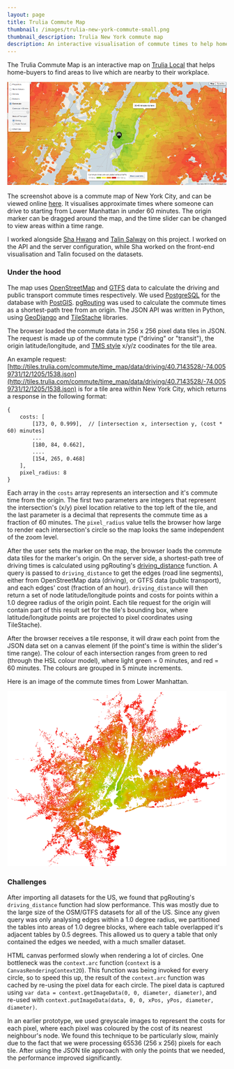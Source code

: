 ```yaml
---
layout: page
title: Trulia Commute Map
thumbnail: /images/trulia-new-york-commute-small.png
thumbnail_description: Trulia New York commute map
description: An interactive visualisation of commute times to help home buyers decide where they want to live.
---
```



The Trulia Commute Map is an interactive map on [Trulia Local](http://www.trulia.com/local) that helps home-buyers to find areas to live which are nearby to their workplace.

![Commute times for New York City](/images/trulia-new-york-commute.png "Commute times for New York City")

The screenshot above is a commute map of New York City, and can be viewed online [here](http://www.trulia.com/local#commute/new-york-ny). It visualises approximate times where someone can drive to starting from Lower Manhattan in under 60 minutes. The origin marker can be dragged around the map, and the time slider can be changed to view areas within a time range.

I worked alongside [Sha Hwang](http://postarchitectural.com) and [Talin Salway](https://twitter.com/YenTheFirst) on this project. I worked on the API and the server configuration, while Sha worked on the front-end visualisation and Talin focused on the datasets.

### Under the hood
The map uses [OpenStreetMap](http://osm.org) and [GTFS](https://developers.google.com/transit/gtfs/reference) data to calculate the driving and public transport commute times respectively. We used [PostgreSQL](http://postgresql.org) for the database with [PostGIS](http://postgis.refractions.org). [pgRouting](http://pgrouting.net) was used to calculate the commute times as a shortest-path tree from an origin. The JSON API was written in Python, using [GeoDjango](http://geodjango.org) and [TileStache](http://tilestache.org) libraries.

The browser loaded the commute data in 256 x 256 pixel data tiles in JSON. The request is made up of the commute type ("driving" or "transit"), the origin latitude/longitude, and [TMS style](http://en.wikipedia.org/wiki/Tile_Map_Service) x/y/z coodinates for the tile area.

An example request: [http://tiles.trulia.com/commute/time_map/data/driving/40.7143528/-74.0059731/12/1205/1538.json](http://tiles.trulia.com/commute/time_map/data/driving/40.7143528/-74.0059731/12/1205/1538.json) is for a tile area within New York City, which returns a response in the following format:

    {
        costs: [
            [173, 0, 0.999],  // [intersection x, intersection y, (cost * 60) minutes]
            ...
            [180, 84, 0.662],
            ....
            [154, 265, 0.468]
        ],
        pixel_radius: 8
    }

Each array in the `costs` array represents an intersection and it's commute time from the origin. The first two parameters are integers that represent the intersection's (x/y) pixel location relative to the top left of the tile, and the last parameter is a decimal that represents the commute time as a fraction of 60 minutes. The `pixel_radius` value tells the browser how large to render each intersection's circle so the map looks the same independent of the zoom level.

After the user sets the marker on the map, the browser loads the commute data tiles for the marker's origin. On the server side, a shortest-path tree of driving times is calculated using pgRouting's [driving_distance](http://pgrouting.org/docs/1.x/dd.html) function. A query is passed to `driving_distance` to get the edges (road line segments), either from OpenStreetMap data (driving), or GTFS data (public transport), and each edges' cost (fraction of an hour). `driving_distance` will then return a set of node latitude/longitude points and costs for points within a 1.0 degree radius of the origin point. Each tile request for the origin will contain part of this result set for the tile's bounding box, where latitude/longitude points are projected to pixel coordinates using TileStache).

After the browser receives a tile response, it will draw each point from the JSON data set on a canvas element (if the point's time is within the slider's time range). The colour of each intersection ranges from green to red (through the HSL colour model), where light green = 0 minutes, and red = 60 minutes. The colours are grouped in 5 minute increments. 

Here is an image of the commute times from Lower Manhattan.

![Raw commute times for New York](/images/driving-time-new-york.png "Raw Commute times for New York")

### Challenges
After importing all datasets for the US, we found that pgRouting's `driving_distance` function had slow performance. This was mostly due to the large size of the OSM/GTFS datasets for all of the US. Since any given query was only analysing edges within a 1.0 degree radius, we partitioned the tables into areas of 1.0 degree blocks, where each table overlapped it's adjacent tables by 0.5 degrees. This allowed us to query a table that only contained the edges we needed, with a much smaller dataset.

HTML canvas performed slowly when rendering a lot of circles. One bottleneck was the `context.arc` function (`context` is a `CanvasRenderingContext2D`). This function was being invoked for every circle, so to speed this up, the result of the `context.arc` function was cached by re-using the pixel data for each circle. The pixel data is captured using `var data = context.getImageData(0, 0, diameter, diameter)`, and re-used with `context.putImageData(data, 0, 0, xPos, yPos, diameter, diameter)`.

In an earlier prototype, we used greyscale images to represent the costs for each pixel, where each pixel was coloured by the cost of its nearest neighbour's node. We found this technique to be particularly slow, mainly due to the fact that we were processing 65536 (256 x 256) pixels for each tile. After using the JSON tile approach with only the points that we needed, the performance improved significantly.
